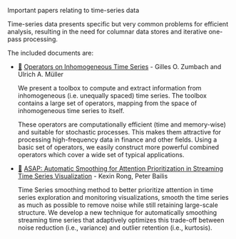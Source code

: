 Important papers relating to time-series data

Time-series data presents specific but very common problems for efficient 
analysis, resulting in the need for columnar data stores and iterative 
one-pass processing.

The included documents are:

* [:scroll:](https://github.com/papers-we-love/papers-we-love/blob/master/time_series/operators-on-inhomogeneous-time-series.pdf) [Operators on Inhomogeneous Time Series](http://papers.ssrn.com/sol3/papers.cfm?abstract_id=208278)  - Gilles O. Zumbach and Ulrich A. Müller

  We present a toolbox to compute and extract information from
  inhomogeneous (i.e. unequally spaced) time series. The toolbox
  contains a large set of operators, mapping from the space of
  inhomogeneous time series to itself.

  These operators are computationally efficient (time and memory-wise)
  and suitable for stochastic processes. This makes them attractive for
  processing high-frequency data in finance and other fields. Using a
  basic set of operators, we easily construct more powerful combined
  operators which cover a wide set of typical applications.

* [:scroll:](https://github.com/papers-we-love/papers-we-love/blob/master/time_series/ts-asap.pdf)
  [ASAP: Automatic Smoothing for Attention Prioritization in Streaming Time Series Visualization](http://futuredata.stanford.edu/asap/)  - Kexin Rong, Peter Bailis

  Time Series smoothing method to better prioritize attention in time series
  exploration and monitoring visualizations, smooth the time series as much as
  possible to remove noise while still retaining large-scale structure. We
  develop a new technique for automatically smoothing streaming time series
  that adaptively optimizes this trade-off between noise reduction (i.e.,
  variance) and outlier retention (i.e., kurtosis).
